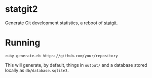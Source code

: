 statgit2
========

Generate Git development statistics, a reboot of [statgit](https://github.com/soundasleep/statgit).

# Running

```
ruby generate.rb https://github.com/your/repository
```

This will generate, by default, things in `output/` and a database stored locally as `db/database.sqlite3`.


